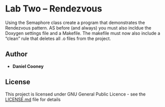 # Lab Two – Rendezvous

Using the Semaphore class create a program that demonstrates the Rendezvous pattern.  AS before (and always) you must also incldue the Doxygen settings file and a Makefile. The makefile must now also include a “clean” rule that deletes all .o files from the project.



## Author

* **Daniel Cooney**
## License

This project is licensed under GNU General Public Licence - see the [LICENSE.md](LICENSE.md) file for details
